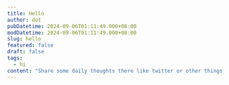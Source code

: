 ```yaml
---
title: Hello
author: dot
pubDatetime: 2024-09-06T01:11:49.000+08:00
modDatetime: 2024-09-06T01:11:49.000+08:00
slug: hello
featured: false
draft: false
tags:
  - hi
content: "Share some daily thoughts there like twitter or other things."
---
```

